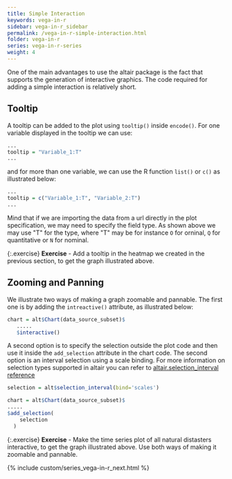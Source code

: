 ```yaml
---
title: Simple Interaction
keywords: vega-in-r
sidebar: vega-in-r_sidebar
permalink: /vega-in-r-simple-interaction.html
folder: vega-in-r
series: vega-in-r-series
weight: 4
---
```


One of the main advantages to use the altair package is the fact that supports the generation of interactive graphics. The code required for adding a simple interaction is relatively short.

## Tooltip

A tooltip can be added to the plot using `tooltip()` inside `encode()`. For one variable displayed in the tooltip we can use:

```R
...
tooltip = "Variable_1:T"
...
```

and for more than one variable, we can use the R function `list()` or `c()` as illustrated below:

```R
...
tooltip = c("Variable_1:T", "Variable_2:T")
...
```

Mind that if we are importing the data from a url directly in the plot specification, we may need to specify the field type. As shown above we may use "T" for the type, where "T" may be for instance `O` for orninal, `Q` for quantitative or `N` for nominal.


<div id="vis6"></div>
<script type="text/javascript">
    var yourVlSpec = {
  "$schema": "https://vega.github.io/schema/vega-lite/v4.0.0.json",
  "config": {
    "view": {
      "continuousHeight": 300,
      "continuousWidth": 400
    }
  },
  "data": {
    "url": "https://raw.githubusercontent.com/vega/vega-datasets/master/data/disasters.csv"
  },
  "encoding": {
    "color": {
      "field": "Entity",
      "type": "nominal"
    },
    "opacity": {
      "field": "Deaths",
      "type": "quantitative"
    },
    "tooltip": [
      {
        "field": "Year",
        "type": "ordinal"
      },
      {
        "field": "Deaths",
        "type": "quantitative"
      }
    ],
    "x": {
      "field": "Entity",
      "type": "ordinal"
    },
    "y": {
      "field": "Year",
      "type": "ordinal"
    }
  },
  "height": 600,
  "mark": "rect",
  "transform": [
    {
      "filter": {
        "field": "Entity",
        "oneOf": [
          "Drought",
          "Earthquake",
          "Epidemic",
          "Extreme temperature",
          "Extreme weather",
          "Flood",
          "Landslide",
          "Mass movement (dry)",
          "Volcanic activity",
          "Wildfire"
        ]
      }
    }
  ],
  "width": 200
};
  vegaEmbed('#vis6', yourVlSpec);
</script>

{:.exercise}
**Exercise** - Add a tooltip in the heatmap we created in the previous section, to get the graph illustrated above.


## Zooming and Panning

We illustrate two ways of making a graph zoomable and pannable. The first one is by adding the `intreactive()` attribute, as illustrated below:

```R
chart = alt$Chart(data_source_subset)$
   .....
   $interactive()
```

A second option is to specify the selection outside the plot code and then use it inside the `add_selection` attribute in the chart code.
The second option is an interval selection using a scale binding. For more information on selection types supported in altair you can refer to [altair.selection_interval reference](https://altair-viz.github.io/user_guide/generated/api/altair.selection_interval.html#altair.selection_interval)

```R
selection = alt$selection_interval(bind='scales')

chart = alt$Chart(data_source_subset)$
.....
$add_selection(
    selection
  )
```

<div id="vis7"></div>
<script type="text/javascript">
    var yourVlSpec = {
  "$schema": "https://vega.github.io/schema/vega-lite/v4.0.0.json",
  "config": {
    "view": {
      "continuousHeight": 300,
      "continuousWidth": 400
    }
  },
  "data": {
    "url": "https://raw.githubusercontent.com/vega/vega-datasets/master/data/disasters.csv"
  },
  "encoding": {
    "tooltip": [
      {
        "field": "Year",
        "type": "ordinal"
      },
      {
        "field": "Deaths",
        "type": "quantitative"
      }
    ],
    "x": {
      "field": "Year",
      "type": "quantitative"
    },
    "y": {
      "field": "Deaths",
      "type": "quantitative"
    }
  },
  "height": 300,
  "mark": "line",
  "selection": {
    "selector003": {
      "bind": "scales",
      "encodings": [
        "x",
        "y"
      ],
      "type": "interval"
    }
  },
  "transform": [
    {
      "filter": {
        "equal": "All natural disasters",
        "field": "Entity"
      }
    }
  ],
  "width": 600
};
  vegaEmbed('#vis7', yourVlSpec);
</script>


{:.exercise}
**Exercise** - Make the time series plot of all natural distasters interactive, to get the graph illustrated above. Use both ways of making it zoomable and pannable.


{% include custom/series_vega-in-r_next.html %}
